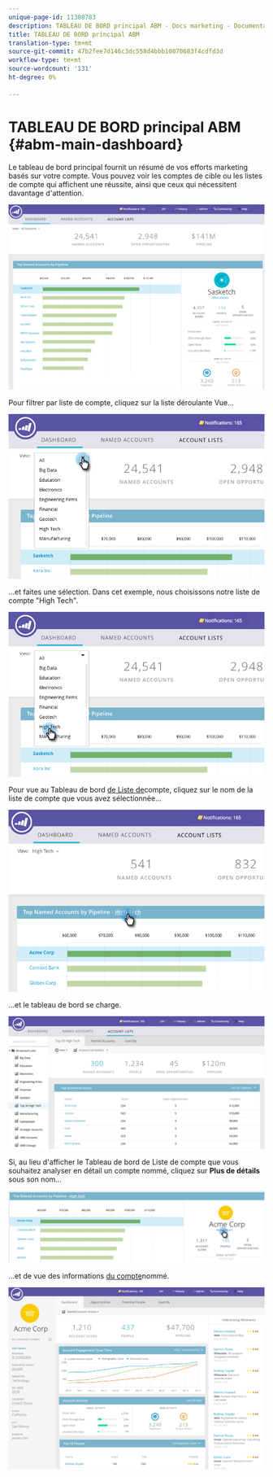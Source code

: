 ```yaml
---
unique-page-id: 11380783
description: TABLEAU DE BORD principal ABM - Docs marketing - Documentation du produit
title: TABLEAU DE BORD principal ABM
translation-type: tm+mt
source-git-commit: 47b2fee7d146c3dc558d4bbb10070683f4cdfd3d
workflow-type: tm+mt
source-wordcount: '131'
ht-degree: 0%

---
```



# TABLEAU DE BORD principal ABM {#abm-main-dashboard}

Le tableau de bord principal fournit un résumé de vos efforts marketing basés sur votre compte. Vous pouvez voir les comptes de cible ou les listes de compte qui affichent une réussite, ainsi que ceux qui nécessitent davantage d&#39;attention.

![](assets/one.png)

Pour filtrer par liste de compte, cliquez sur la liste déroulante Vue...

![](assets/two.png)

...et faites une sélection. Dans cet exemple, nous choisissons notre liste de compte &quot;High Tech&quot;.

![](assets/three.png)

Pour vue au Tableau de bord [de Liste de](http://docs.marketo.com/display/DOCS/Account+List+Insights#AccountListInsights-AccountListDashboard)compte, cliquez sur le nom de la liste de compte que vous avez sélectionnée...

![](assets/four.png)

...et le tableau de bord se charge.

![](assets/five.png)

Si, au lieu d&#39;afficher le Tableau de bord de Liste de compte que vous souhaitez analyser en détail un compte nommé, cliquez sur **Plus de détails** sous son nom...

![](assets/six.png)

...et de vue des informations [du compte](http://docs.marketo.com/display/DOCS/Named+Account+Insights)nommé.

![](assets/seven.png)

